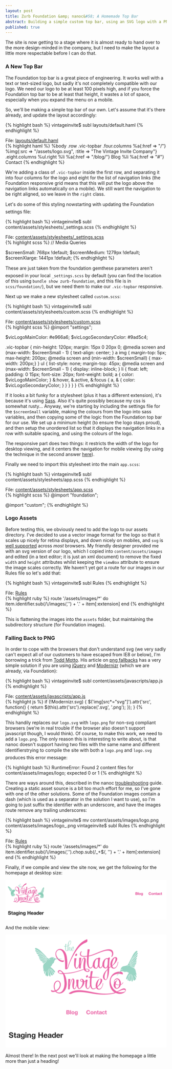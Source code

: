 ```yaml
---
layout: post
title: Zurb Foundation &amp; nanoc&#58; A Homemade Top Bar
abstract: Building a simple custom top bar, using an SVG logo with a PNG version as a fallback
published: true
---
```


The site is now getting to a stage where it is almost ready to hand over to the more design-minded in the company, but I need to make the layout a little more respectable before I can do that.

### A New Top Bar

The Foundation top bar is a great piece of engineering. It works well with a text or text-sized logo, but sadly it's not completely compatible with our logo. We need our logo to be at least 100 pixels high, and if you force the Foundation top bar to be at least that height, it wastes a lot of space, especially when you expand the menu on a mobile. 

So, we'll be making a simple top bar of our own. Let's assume that it's there already, and update the layout accordingly:

{% highlight bash %}
vintageinvite$ subl layouts/default.haml
{% endhighlight %}

<div class="code-link">File: <a href="https://github.com/chickenboot/vintageinvite/blob/v1.4/layouts/default.haml">layouts/default.haml</a></div>
{% highlight haml %}
  %body
    .row
      .vic-topbar
        .four.columns
          %a{:href => "/"}
            %img{:src => "/assets/logo.svg", :title => "The Vintage Invite Company"}
        .eight.columns
          %ul.right
            %li
              %a{:href => "/blog/"} Blog
            %li
              %a{:href => "#"} Contact
{% endhighlight %}

We're adding a class of `.vic-topbar` inside the first row, and separating it into four columns for the logo and eight for the list of navigation links (the Foundation responsive grid means that this will put the logo above the navigation links automatically on a mobile). We still want the navigation to be right aligned, so we leave in the `right` class.

Let's do some of this styling now&#151;starting with updating the Foundation settings file:

{% highlight bash %}
vintageinvite$ subl content/assets/stylesheets/_settings.scss
{% endhighlight %}

<div class="code-link">File: <a href="https://github.com/chickenboot/vintageinvite/blob/v1.4/content/assets/stylesheets/_settings.scss">content/assets/stylesheets/_settings.scss</a></div>
{% highlight scss %}
// Media Queries

$screenSmall: 768px !default;
$screenMedium: 1279px !default;
$screenXlarge: 1441px !default;
{% endhighlight %}

These are just taken from the foundation gem&#151;these parameters aren't exposed in your local `_settings.scss` by default (you can find the location of this using `bundle show zurb-foundation`, and this file is in `scss/foundation/`), but we need them to make our `.vic-topbar` responsive.

Next up we make a new stylesheet called `custom.scss`:

{% highlight bash %}
vintageinvite$ subl content/assets/stylesheets/custom.scss
{% endhighlight %}

<div class="code-link">File: <a href="https://github.com/chickenboot/vintageinvite/blob/v1.4/content/assets/stylesheets/custom.scss">content/assets/stylesheets/custom.scss</a></div>
{% highlight scss %}
@import "settings";

$vicLogoMainColor: #e966a6;
$vicLogoSecondaryColor: #9ad5c4;

.vic-topbar { min-height: 120px; margin: 15px 0 20px 0;
  @media screen and (max-width: $screenSmall - 1) { text-align: center; }
  a img { margin-top: 5px; max-height: 200px;
    @media screen and (min-width: $screenSmall) { max-width: 200px;}
  }
  ul { list-style: none; margin-top: 45px;
    @media screen and (max-width: $screenSmall - 1) {
      display: inline-block;
    }
    li { float: left; padding: 0 15px; font-size: 20px; font-weight: bold;
      a { color: $vicLogoMainColor; }
      &:hover, &.active, &:focus {
        a, & { color: $vicLogoSecondaryColor; }
      }
    }
  }
}
{% endhighlight %}

If it looks a bit funky for a stylesheet (plus it has a different extension), it's because it's using [Sass](http://sass-lang.com/). Also it's quite possibly because my css is somewhat rusty... Anyway, we're starting by including the settings file for the `$screenSmall` variable, making the colours from the logo into sass variables, and then copying some of the logic from the Foundation top bar for our use. We set up a minimum height (to ensure the logo stays proud), and then setup the unordered list so that it displays the navigation links in a row with suitable spacing, and using the colours of the logo.

The responsive part does two things: it restricts the width of the logo for desktop viewing, and it centers the navigation for mobile viewing (by using the technique in the second answer [here](http://stackoverflow.com/questions/1708054/center-ul-li-into-div)).

Finally we need to import this stylesheet into the main `app.scss`:

{% highlight bash %}
vintageinvite$ subl content/assets/stylesheets/app.scss
{% endhighlight %}

<div class="code-link">File: <a href="https://github.com/chickenboot/vintageinvite/blob/v1.4/content/assets/stylesheets/app.scss">content/assets/stylesheets/app.scss</a></div>
{% highlight scss %}
@import "foundation";

@import "custom";
{% endhighlight %}

### Logo Assets

Before testing this, we obviously need to add the logo to our assets directory. I've decided to use a vector image format for the logo so that it scales up nicely for retina displays, and down nicely on mobiles, and `svg` is [well supported](http://caniuse.com/#feat=svg-img) across _most_ browsers. My friendly designer provided me with an svg version of our logo, which I copied into `content/assets/images` and edited (in a text editor; it is just an xml document) to remove the fixed `width` and `height` attributes whilst keeping the `viewBox` attribute to ensure the image scales correctly. We haven't yet got a route for our images in our Rules file so let's add that:

{% highlight bash %}
vintageinvite$ subl Rules
{% endhighlight %}

<div class="code-link">File: <a href="https://github.com/chickenboot/vintageinvite/blob/v1.4/Rules">Rules</a></div>
{% highlight ruby %}
route '/assets/images/*' do
  item.identifier.sub(/\/images/,'') + '.' + item[:extension]
end
{% endhighlight %}

This is flattening the images into the `assets` folder, but maintaining the subdirectory structure (for Foundation images).

### Falling Back to PNG

In order to cope with the browsers that don't understand svg (we very sadly can't expect all of our customers to have escaped from IE8 or below), I'm borrowing a trick from [Todd Motto](http://toddmotto.com). His article on [png fallbacks](http://toddmotto.com/mastering-svg-use-for-a-retina-web-fallbacks-with-png-script/) has a very simple solution if you are using [jQuery](http://jquery.com) and [Modernizr](http://modernizr.com/) (which we are already, via Foundation):

{% highlight bash %}
vintageinvite$ subl content/assets/javascripts/app.js
{% endhighlight %}

<div class="code-link">File: <a href="https://github.com/chickenboot/vintageinvite/blob/v1.4/content/assets/javascripts/app.js">content/assets/javascripts/app.js</a></div>
{% highlight js %}
if (!Modernizr.svg) {
  $('img[src*="svg"]').attr('src', function() {
    return $(this).attr('src').replace('.svg', '.png');
  });
}
{% endhighlight %}

This handily replaces our `logo.svg` with `logo.png` for non-svg compliant browsers (we're in real trouble if the browser also doesn't support javascript though, I would think). Of course, to make this work, we need to add a `logo.png`. The only reason this is interesting to write about, is that nanoc doesn't support having two files with the same name and different identifiers&#151;trying to compile the site with both a `logo.png` and `logo.svg` produces this error message:

{% highlight bash %}
RuntimeError: Found 2 content files for content/assets/images/logo; expected 0 or 1
{% endhighlight %}

There are ways around this, described in the nanoc [troubleshooting](http://nanoc.ws/docs/troubleshooting/) guide. Creating a static asset source is a bit too much effort for me, so I've gone with one of the other solutions. Some of the Foundation images contain a dash (which is used as a separator in the solution I want to use), so I'm going to just suffix the identifier with an underscore, and have the images route remove any trailing underscores:

{% highlight bash %}
vintageinvite$ mv content/assets/images/logo.png content/assets/images/logo_.png
vintageinvite$ subl Rules
{% endhighlight %}

<div class="code-link">File: <a href="https://github.com/chickenboot/vintageinvite/blob/v1.4/Rules">Rules</a></div>
{% highlight ruby %}
route '/assets/images/*' do
  item.identifier.sub(/\/images/,'').chop.sub(/_+$/, '') + '.' + item[:extension]
end
{% endhighlight %}

Finally, if we compile and view the site now, we get the following for the homepage at desktop size:

![Desktop View of New Nav](/asset/image/2013-05-27/zurb-nanoc-nav-desktop.png "Desktop View of New Nav")

And the mobile view:

![Mobile View of New Nav](/asset/image/2013-05-27/zurb-nanoc-nav-mobile.png "Mobile View of New Nav")

Almost there! In the next post we'll look at making the homepage a little more than just a heading!
